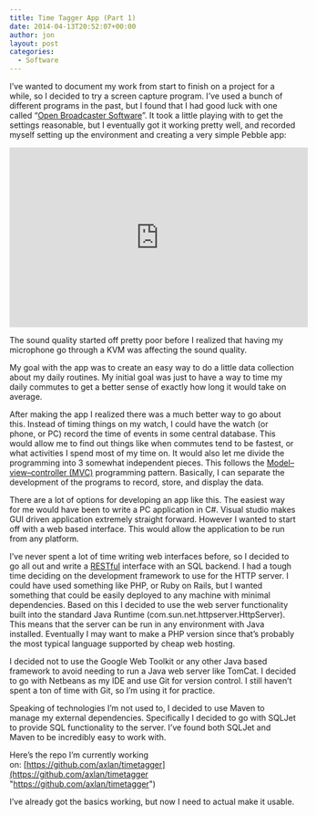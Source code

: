 ```yaml
---
title: Time Tagger App (Part 1)
date: 2014-04-13T20:52:07+00:00
author: jon
layout: post
categories:
  - Software
---
```

I’ve wanted to document my work from start to finish on a project for a while, so I decided to try a screen capture program. I’ve used a bunch of different programs in the past, but I found that I had good luck with one called “[Open Broadcaster Software](https://obsproject.com/)”. It took a little playing with to get the settings reasonable, but I eventually got it working pretty well, and recorded myself setting up the environment and creating a very simple Pebble app:

<iframe width="524" height="315" src="https://www.youtube.com/embed/MfjH1_98GBY?list=PL9wcCpA0sWryxZYWOKbGSKEL4gREna-5Y" frameborder="0" allow="accelerometer; autoplay; encrypted-media; gyroscope; picture-in-picture" allowfullscreen></iframe>

The sound quality started off pretty poor before I realized that having my microphone go through a KVM was affecting the sound quality.

My goal with the app was to create an easy way to do a little data collection about my daily routines. My initial goal was just to have a way to time my daily commutes to get a better sense of exactly how long it would take on average.

After making the app I realized there was a much better way to go about this. Instead of timing things on my watch, I could have the watch (or phone, or PC) record the time of events in some central database. This would allow me to find out things like when commutes tend to be fastest, or what activities I spend most of my time on. It would also let me divide the programming into 3 somewhat independent pieces. This follows the [Model–view–controller (MVC)](http://en.wikipedia.org/wiki/Model%E2%80%93view%E2%80%93controller) programming pattern. Basically, I can separate the development of the programs to record, store, and display the data.

There are a lot of options for developing an app like this. The easiest way for me would have been to write a PC application in C#. Visual studio makes GUI driven application extremely straight forward. However I wanted to start off with a web based interface. This would allow the application to be run from any platform.

I’ve never spent a lot of time writing web interfaces before, so I decided to go all out and write a [RESTful](http://en.wikipedia.org/wiki/Representational_state_transfer) interface with an SQL backend. I had a tough time deciding on the development framework to use for the HTTP server. I could have used something like PHP, or Ruby on Rails, but I wanted something that could be easily deployed to any machine with minimal dependencies. Based on this I decided to use the web server functionality built into the standard Java Runtime (com.sun.net.httpserver.HttpServer). This means that the server can be run in any environment with Java installed. Eventually I may want to make a PHP version since that’s probably the most typical language supported by cheap web hosting.

I decided not to use the Google Web Toolkit or any other Java based framework to avoid needing to run a Java web server like TomCat. I decided to go with Netbeans as my IDE and use Git for version control. I still haven’t spent a ton of time with Git, so I’m using it for practice.

Speaking of technologies I’m not used to, I decided to use Maven to manage my external dependencies. Specifically I decided to go with SQLJet to provide SQL functionality to the server. I’ve found both SQLJet and Maven to be incredibly easy to work with.

Here&#8217;s the repo I&#8217;m currently working on: [https://github.com/axlan/timetagger](https://github.com/axlan/timetagger "https://github.com/axlan/timetagger")

I&#8217;ve already got the basics working, but now I need to actual make it usable.